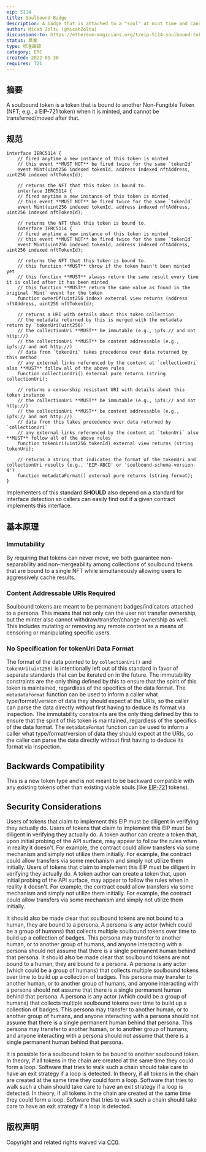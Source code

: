 ```yaml
---
eip: 5114
title: Soulbound Badge
description: A badge that is attached to a "soul" at mint time and cannot be transferred after that.
author: Micah Zoltu (@MicahZoltu)
discussions-to: https://ethereum-magicians.org/t/eip-5114-soulbound-token/9417
status: 草案
type: 标准跟踪
category: ERC
created: 2022-05-30
requires: 721
---
```


## 摘要
A soulbound token is a token that is bound to another Non-Fungible Token (NFT; e.g., a EIP-721 token) when it is minted, and cannot be transferred/moved after that.

## 规范
```solidity
interface IERC5114 {
    // fired anytime a new instance of this token is minted
    // this event **MUST NOT** be fired twice for the same `tokenId`
    event Mint(uint256 indexed tokenId, address indexed nftAddress, uint256 indexed nftTokenId);

    // returns the NFT that this token is bound to.
    interface IERC5114 {
    // fired anytime a new instance of this token is minted
    // this event **MUST NOT** be fired twice for the same `tokenId`
    event Mint(uint256 indexed tokenId, address indexed nftAddress, uint256 indexed nftTokenId);

    // returns the NFT that this token is bound to.
    interface IERC5114 {
    // fired anytime a new instance of this token is minted
    // this event **MUST NOT** be fired twice for the same `tokenId`
    event Mint(uint256 indexed tokenId, address indexed nftAddress, uint256 indexed nftTokenId);

    // returns the NFT that this token is bound to.
    // this function **MUST** throw if the token hasn't been minted yet
    // this function **MUST** always return the same result every time it is called after it has been minted
    // this function **MUST** return the same value as found in the original `Mint` event for the token
    function ownerOf(uint256 index) external view returns (address nftAddress, uint256 nftTokenId);

    // returns a URI with details about this token collection
    // the metadata returned by this is merged with the metadata return by `tokenUri(uint256)`
    // the collectionUri **MUST** be immutable (e.g., ipfs:// and not http://)
    // the collectionUri **MUST** be content addressable (e.g., ipfs:// and not http://)
    // data from `tokenUri` takes precedence over data returned by this method
    // any external links referenced by the content at `collectionUri` also **MUST** follow all of the above rules
    function collectionUri() external pure returns (string collectionUri);

    // returns a censorship resistant URI with details about this token instance
    // the collectionUri **MUST** be immutable (e.g., ipfs:// and not http://)
    // the collectionUri **MUST** be content addressable (e.g., ipfs:// and not http://)
    // data from this takes precedence over data returned by `collectionUri`
    // any external links referenced by the content at `tokenUri` also **MUST** follow all of the above rules
    function tokenUri(uint256 tokenId) external view returns (string tokenUri);

    // returns a string that indicates the format of the tokenUri and collectionUri results (e.g., 'EIP-ABCD' or 'soulbound-schema-version-4')
    function metadataFormat() external pure returns (string format);
}
```

Implementers of this standard **SHOULD** also depend on a standard for interface detection so callers can easily find out if a given contract implements this interface.

## 基本原理
### Immutability
By requiring that tokens can never move, we both guarantee non-separability and non-mergeability among collections of soulbound tokens that are bound to a single NFT while simultaneously allowing users to aggressively cache results.
### Content Addressable URIs Required
Soulbound tokens are meant to be permanent badges/indicators attached to a persona. This means that not only can the user not transfer ownership, but the minter also cannot withdraw/transfer/change ownership as well. This includes mutating or removing any remote content as a means of censoring or manipulating specific users.
### No Specification for tokenUri Data Format
The format of the data pointed to by `collectionUri()` and `tokenUri(uint256)` is intentionally left out of this standard in favor of separate standards that can be iterated on in the future. The immutability constraints are the only thing defined by this to ensure that the spirit of this token is maintained, regardless of the specifics of the data format. The `metadataFormat` function can be used to inform a caller what type/format/version of data they should expect at the URIs, so the caller can parse the data directly without first having to deduce its format via inspection. The immutability constraints are the only thing defined by this to ensure that the spirit of this token is maintained, regardless of the specifics of the data format. The `metadataFormat` function can be used to inform a caller what type/format/version of data they should expect at the URIs, so the caller can parse the data directly without first having to deduce its format via inspection.

## Backwards Compatibility
This is a new token type and is not meant to be backward compatible with any existing tokens other than existing viable souls (like [EIP-721](./eip-721.md) tokens).

## Security Considerations
Users of tokens that claim to implement this EIP must be diligent in verifying they actually do. Users of tokens that claim to implement this EIP must be diligent in verifying they actually do. A token author can create a token that, upon initial probing of the API surface, may appear to follow the rules when in reality it doesn't. For example, the contract could allow transfers via some mechanism and simply not utilize them initially. For example, the contract could allow transfers via some mechanism and simply not utilize them initially. Users of tokens that claim to implement this EIP must be diligent in verifying they actually do. A token author can create a token that, upon initial probing of the API surface, may appear to follow the rules when in reality it doesn't. For example, the contract could allow transfers via some mechanism and simply not utilize them initially. For example, the contract could allow transfers via some mechanism and simply not utilize them initially.

It should also be made clear that soulbound tokens are not bound to a human, they are bound to a persona. A persona is any actor (which could be a group of humans) that collects multiple soulbound tokens over time to build up a collection of badges. This persona may transfer to another human, or to another group of humans, and anyone interacting with a persona should not assume that there is a single permanent human behind that persona. It should also be made clear that soulbound tokens are not bound to a human, they are bound to a persona. A persona is any actor (which could be a group of humans) that collects multiple soulbound tokens over time to build up a collection of badges. This persona may transfer to another human, or to another group of humans, and anyone interacting with a persona should not assume that there is a single permanent human behind that persona. A persona is any actor (which could be a group of humans) that collects multiple soulbound tokens over time to build up a collection of badges. This persona may transfer to another human, or to another group of humans, and anyone interacting with a persona should not assume that there is a single permanent human behind that persona. This persona may transfer to another human, or to another group of humans, and anyone interacting with a persona should not assume that there is a single permanent human behind that persona.

It is possible for a soulbound token to be bound to another soulbound token. In theory, if all tokens in the chain are created at the same time they could form a loop. Software that tries to walk such a chain should take care to have an exit strategy if a loop is detected. In theory, if all tokens in the chain are created at the same time they could form a loop. Software that tries to walk such a chain should take care to have an exit strategy if a loop is detected. In theory, if all tokens in the chain are created at the same time they could form a loop. Software that tries to walk such a chain should take care to have an exit strategy if a loop is detected.

## 版权声明
Copyright and related rights waived via [CC0](../LICENSE.md).
